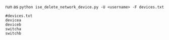 run as
```python ise_delete_network_device.py -U <username> -F devices.txt```

```
#devices.txt
devicea
deviceb
switcha
switchb
```
